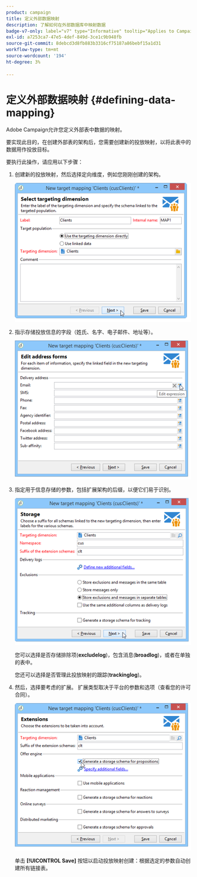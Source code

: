 ```yaml
---
product: campaign
title: 定义外部数据映射
description: 了解如何在外部数据库中映射数据
badge-v7-only: label="v7" type="Informative" tooltip="Applies to Campaign Classic v7 only"
exl-id: a7253ca7-47e5-4def-849d-3ce1c9b948fb
source-git-commit: 8debcd3d8fb883b3316cf75187a86bebf15a1d31
workflow-type: tm+mt
source-wordcount: '194'
ht-degree: 3%

---
```


# 定义外部数据映射 {#defining-data-mapping}



Adobe Campaign允许您定义外部表中数据的映射。

要实现此目的，在创建外部表的架构后，您需要创建新的投放映射，以将此表中的数据用作投放目标。

要执行此操作，请应用以下步骤：

1. 创建新的投放映射，然后选择定向维度，例如您刚刚创建的架构。

   ![](assets/wf_new_mapping_create_fda.png)

1. 指示存储投放信息的字段（姓氏、名字、电子邮件、地址等）。

   ![](assets/wf_new_mapping_define_join.png)

1. 指定用于信息存储的参数，包括扩展架构的后缀，以便它们易于识别。

   ![](assets/wf_new_mapping_define_names.png)

   您可以选择是否存储排除项(**excludelog**)，包含消息(**broadlog**)，或者在单独的表中。

   您还可以选择是否管理此投放映射的跟踪(**trackinglog**)。

1. 然后，选择要考虑的扩展。 扩展类型取决于平台的参数和选项（查看您的许可合同）。

   ![](assets/wf_new_mapping_define_extensions.png)

   单击 **[!UICONTROL Save]** 按钮以启动投放映射创建：根据选定的参数自动创建所有链接表。
